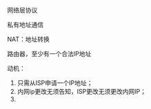 网络层协议

私有地址通信

NAT：地址转换

路由器，至少有一个合法IP地址


动机：

1. 只需从ISP申请一个IP地址；
2. 内网ip更改无须告知，ISP更改无须更改内网IP；
3. 

